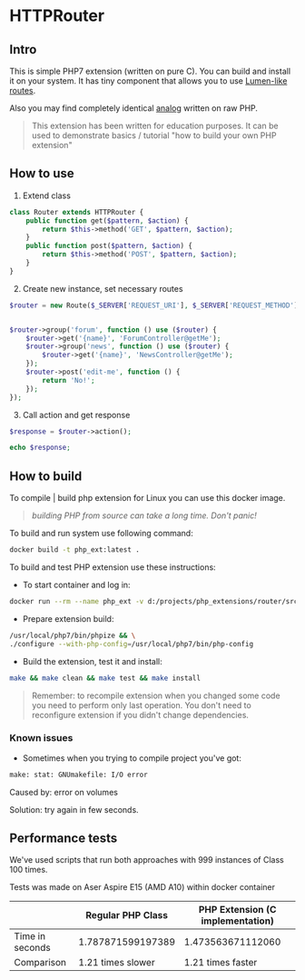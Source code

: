 # HTTPRouter

## Intro

This is simple PHP7 extension (written on pure C). You can build and install it on your system. It has tiny component that allows you to use [Lumen-like routes](https://lumen.laravel.com/docs/5.8/routing).

Also you may find completely identical [analog](https://ollyxar.com/blog/lumen-like-routes) written on raw PHP.

> This extension has been written for education purposes. It can be used to demonstrate basics / tutorial "how to build your own PHP extension"

## How to use

1) Extend class

```php
class Router extends HTTPRouter {
    public function get($pattern, $action) {
        return $this->method('GET', $pattern, $action);
    }
    public function post($pattern, $action) {
        return $this->method('POST', $pattern, $action);
    }
}
```

2) Create new instance, set necessary routes 

```php
$router = new Route($_SERVER['REQUEST_URI'], $_SERVER['REQUEST_METHOD']);


$router->group('forum', function () use ($router) {
    $router->get('{name}', 'ForumController@getMe');
    $router->group('news', function () use ($router) {
        $router->get('{name}', 'NewsController@getMe');
    });
    $router->post('edit-me', function () {
        return 'No!';
    });
});
```

3) Call action and get response

```php
$response = $router->action();

echo $response;
```


## How to build

To compile | build php extension for Linux you can use this docker image.

> _building PHP from source can take a long time. Don't panic!_

To build and run system use following command:

```bash
docker build -t php_ext:latest .
```

To build and test PHP extension use these instructions:

* To start container and log in:

```bash
docker run --rm --name php_ext -v d:/projects/php_extensions/router/src:/src -it php_ext sh
```

* Prepare extension build:

```bash
/usr/local/php7/bin/phpize && \
./configure --with-php-config=/usr/local/php7/bin/php-config
```

* Build the extension, test it and install:

```bash
make && make clean && make test && make install
```

> Remember: to recompile extension when you changed some code you need to perform only last operation. You don't need to reconfigure extension if you didn't change dependencies.

### Known issues

* Sometimes when you trying to compile project you've got:

```bash
make: stat: GNUmakefile: I/O error
```

Caused by: error on volumes

Solution: try again in few seconds. 

## Performance tests

We've used scripts that run both approaches with 999 instances of Class 100 times. 

Tests was made on Aser Aspire E15 (AMD A10) within docker container


|               | Regular PHP Class | PHP Extension (C implementation) |
|---------------|-------------------|----------------------------------|
|Time in seconds| 1.787871599197389 | 1.473563671112060                |
|Comparison    | 1.21 times slower | 1.21 times faster                |
